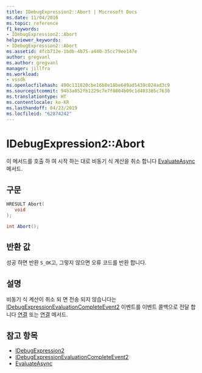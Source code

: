 ```yaml
---
title: IDebugExpression2::Abort | Microsoft Docs
ms.date: 11/04/2016
ms.topic: reference
f1_keywords:
- IDebugExpression2::Abort
helpviewer_keywords:
- IDebugExpression2::Abort
ms.assetid: 4fcb712e-1bdb-4b75-a440-35cc79ee147e
author: gregvanl
ms.author: gregvanl
manager: jillfra
ms.workload:
- vssdk
ms.openlocfilehash: 490c131820cbe16b8e18be649ad5439c024ad3c9
ms.sourcegitcommit: 94b3a052fb1229c7e7f8804b09c1d403385c7630
ms.translationtype: HT
ms.contentlocale: ko-KR
ms.lasthandoff: 04/23/2019
ms.locfileid: "62874242"
---
```

# <a name="idebugexpression2abort"></a>IDebugExpression2::Abort
이 메서드를 호출 하 여 시작 하는 대로 비동기 식 계산을 취소 합니다 [EvaluateAsync](../../../extensibility/debugger/reference/idebugexpression2-evaluateasync.md) 메서드.

## <a name="syntax"></a>구문

```cpp
HRESULT Abort(
   void
);
```

```csharp
int Abort();
```

## <a name="return-value"></a>반환 값
 성공 하면 반환 `S_OK`고, 그렇지 않으면 오류 코드를 반환 합니다.

## <a name="remarks"></a>설명
 비동기 식 계산이 취소 되 면 전송 되지 않습니다는 [IDebugExpressionEvaluationCompleteEvent2](../../../extensibility/debugger/reference/idebugexpressionevaluationcompleteevent2.md) 이벤트를 이벤트 콜백으로 전달 합니다 [연결](../../../extensibility/debugger/reference/idebugprogram2-attach.md) 또는 [연결](../../../extensibility/debugger/reference/idebugengine2-attach.md) 메서드.

## <a name="see-also"></a>참고 항목
- [IDebugExpression2](../../../extensibility/debugger/reference/idebugexpression2.md)
- [IDebugExpressionEvaluationCompleteEvent2](../../../extensibility/debugger/reference/idebugexpressionevaluationcompleteevent2.md)
- [EvaluateAsync](../../../extensibility/debugger/reference/idebugexpression2-evaluateasync.md)